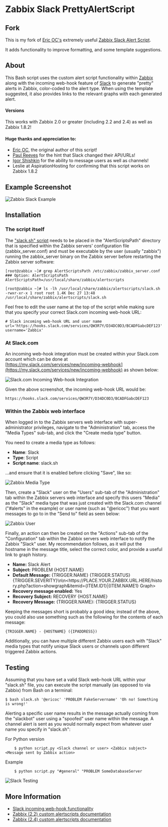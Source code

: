 Zabbix Slack PrettyAlertScript
==============================

Fork
-----
This is my fork of [Eric OC's](https://github.com/ericoc) extremely useful [Zabbix Slack Alert Script](https://github.com/ericoc/zabbix-slack-alertscript).

It adds functionality to improve formatting, and some template suggestions.

About
------

This Bash script uses the custom alert script functionality within [Zabbix](http://www.zabbix.com/) along with the incoming web-hook feature of [Slack](https://slack.com/) to generate "pretty" alerts in Zabbix, color-coded to the alert type. When using the template suggested, it also provides links to the relevant graphs with each generated alert.

#### Versions
This works with Zabbix 2.0 or greater (including 2.2 and 2.4) as well as Zabbix 1.8.2!

#### Huge thanks and appreciation to:

* [Eric OC](https://github.com/ericoc), the original author of this script!
* [Paul Reeves](https://github.com/pdareeves/) for the hint that Slack changed their API/URLs!
* [Igor Shishkin](https://github.com/teran) for the ability to message users as well as channels!
* Leslie at AspirationHosting for confirming that this script works on Zabbix 1.8.2


Example Screenshot
-------------------
![Zabbix Slack Example](screenshots/zabbix-slack-example-1.png "Zabbix Slack Example")


Installation
------------

### The script itself

The ["slack.sh" script](https://github.com/GeoffMaciolek/zabbix-slack-prettyalertscript/raw/master/slack.sh) needs to be placed in the "AlertScriptsPath" directory that is specified within the Zabbix servers' configuration file (zabbix_server.conf) and must be executable by the user (usually "zabbix") running the zabbix_server binary on the Zabbix server before restarting the Zabbix server software:

	[root@zabbix ~]# grep AlertScriptsPath /etc/zabbix/zabbix_server.conf
	### Option: AlertScriptsPath
	AlertScriptsPath=/usr/local/share/zabbix/alertscripts

	[root@zabbix ~]# ls -lh /usr/local/share/zabbix/alertscripts/slack.sh
	-rwxr-xr-x 1 root root 1.4K Dec 27 13:48 /usr/local/share/zabbix/alertscripts/slack.sh

Feel free to edit the user name at the top of the script while making sure that you specify your correct Slack.com incoming web-hook URL:

	# Slack incoming web-hook URL and user name
	url='https://hooks.slack.com/services/QW3R7Y/D34DC0D3/BCADFGabcDEF123'
	username='Zabbix'


### At Slack.com

An incoming web-hook integration must be created within your Slack.com account which can be done at [https://my.slack.com/services/new/incoming-webhook](https://my.slack.com/services/new/incoming-webhook) as shown below:

![Slack.com Incoming Web-hook Integration](screenshots/slack-webhook-setup.png "Slack.com Incoming Web-hook Integration")

Given the above screenshot, the incoming web-hook URL would be:

	https://hooks.slack.com/services/QW3R7Y/D34DC0D3/BCADFGabcDEF123


### Within the Zabbix web interface

When logged in to the Zabbix servers web interface with super-administrator privileges, navigate to the "Administration" tab, access the "Media Types" sub-tab, and click the "Create media type" button.

You need to create a media type as follows:

* **Name**: Slack
* **Type**: Script
* **Script name**: slack.sh

...and ensure that it is enabled before clicking "Save", like so:

![Zabbix Media Type](screenshots/zabbix-config-of-media-types.png "Zabbix Media Type")

Then, create a "Slack" user on the "Users" sub-tab of the "Administration" tab within the Zabbix servers web interface and specify this users "Media" as the "Slack" media type that was just created with the Slack.com channel ("#alerts" in the example) or user name (such as "@ericoc") that you want messages to go to in the "Send to" field as seen below:

![Zabbix User](screenshots/zabbix-user.png "Zabbix User")

Finally, an action can then be created on the "Actions" sub-tab of the "Configuration" tab within the Zabbix servers web interface to notify the Zabbix "Slack" user.  My recommendation follows, as it will put the hostname in the message title, select the correct color, and provide a useful link to graph history.

* **Name:** Slack Alert
* **Subject:** PROBLEM {HOST.NAME}
* **Default Message:** {TRIGGER.NAME} {TRIGGER.STATUS} {TRIGGER.SEVERITY}\n\n&lt;https://PLACE\.YOUR.ZABBIX.URL.HERE/history.php?action=showgraph&amp;itemid={ITEM.ID1}|{ITEM.NAME1} Graph&gt;
* **Recovery message enabled:** Yes
* **Recovery Subject:** RECOVERY {HOST.NAME}
* **Recovery Message:** {TRIGGER.NAME}: {TRIGGER.STATUS}


Keeping the messages short is probably a good idea; instead of the above, you could also use something such as the following for the contents of each message:

	{TRIGGER.NAME} - {HOSTNAME} ({IPADDRESS})

Additionally, you can have multiple different Zabbix users each with "Slack" media types that notify unique Slack users or channels upon different triggered Zabbix actions.


## Testing

Assuming that you have set a valid Slack web-hook URL within your "slack.sh" file, you can execute the script manually (as opposed to via Zabbix) from Bash on a terminal:

	$ bash slack.sh '@ericoc' 'PROBLEM FakeServername' 'Oh no! Something is wrong!'

Alerting a specific user name results in the message actually coming from the "slackbot" user using a "spoofed" user name within the message. A channel alert is sent as you would normally expect from whatever user name you specify in "slack.sh":

For Python version

        $ python script.py <Slack channel or user> <Zabbix subject> <Message sent by Zabbix action>

Example

        $ python script.py "#general" "PROBLEM SomeDatabaseServer


![Slack Testing](http://pictures.ericoc.com/github/slack-example.png "Slack Testing")

More Information
----------------
* [Slack incoming web-hook functionality](https://my.slack.com/services/new/incoming-webhook)
* [Zabbix (2.2) custom alertscripts documentation](https://www.zabbix.com/documentation/2.2/manual/config/notifications/media/script)
* [Zabbix (2.4) custom alertscripts documentation](https://www.zabbix.com/documentation/2.4/manual/config/notifications/media/script)
